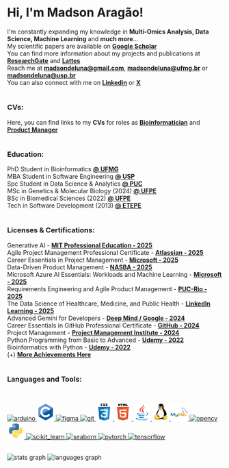 <h1 align="left">Hi, I'm Madson Aragão!</h1> 
  
I'm constantly expanding my knowledge in **Multi-Omics Analysis, Data Science, Machine Learning** and **much more**... <br>
My scientific papers are available on **<a href="https://scholar.google.com.br/citations?user=GmHvOYsAAAAJ&hl=en">Google Scholar</a>**  <br>
You can find more information about my projects and publications at **<a href="https://www.researchgate.net/profile/Madson-Luna-Aragao-2">ResearchGate</a>** and **<a href="http://lattes.cnpq.br/0893799887546498">Lattes</a>**  <br>
Reach me at **madsondeluna@gmail.com**, **madsondeluna@ufmg.br** or **madsondeluna@usp.br** <br>
You can also connect with me on **<a href="https://www.linkedin.com/in/madsonaragao/">Linkedin</a>** or **<a href="https://x.com/mdsnllndlnrg/">X</a>**  <br>
    
<h1 align="left"></h1> 

<h3 align="left">CVs:</h3>

Here, you can find links to my **CVs** for roles as **<a href="https://github.com/madsondeluna/madsondeluna/blob/main/EN_CV_Madson_Aragao_BIOINFO.pdf">Bioinformatician</a>** and **<a href="https://github.com/madsondeluna/madsondeluna/blob/main/EN_CV_Madson_Aragao_PD2.pdf">Product Manager</a>**  <br>

<h1 align="left"></h1>

<h3 align="left">Education:</h3>
PhD Student in Bioinformatics <a href="http://www.pgbioinfo.icb.ufmg.br/"><strong>@ UFMG</strong></a><br>
MBA Student in Software Engineering <a href="https://mbauspesalq.com/cursos/mba-em-engenharia-de-software"><strong>@ USP</strong></a><br>
Spc Student in Data Science & Analytics <a href="https://especializacao.ccec.puc-rio.br/"><strong>@ PUC</strong></a><br>
MSc in Genetics & Molecular Biology (2024) <a href="https://www.ufpe.br/ppggbm"><strong>@ UFPE</strong></a><br>
BSc in Biomedical Sciences (2022) <a href="https://www.ufpe.br/biomedicina-bacharelado-cb"><strong>@ UFPE</strong></a><br>
Tech in Software Development (2013) <a href="https://www.linkedin.com/company/ete-pe-escola-t%C3%A9cnica-estadual/?originalSubdomain=br"><strong>@ ETEPE</strong></a>

<h1 align="left"></h1>

<h3 align="left"> Licenses & Certifications:</h3>
Generative AI - <a href="https://www.linkedin.com/in/madsonaragao/details/certifications/"><strong>MIT Professional Education - 2025</strong></a><br>
Agile Project Management Professional Certificate - <a href="https://www.linkedin.com/learning/certificates/e4cfed7c56b77bdf153983332bb767951a2178cb1a5db860050ebef0ff663daa"><strong>Atlassian - 2025</strong></a><br>
Career Essentials in Project Management - <a href="https://www.linkedin.com/learning/certificates/85ca53ce10941490f76e60c7526d1983e7f0ea34cdd409866eb4a03fbf5046b6"><strong>Microsoft - 2025</strong></a><br>
Data-Driven Product Management - <a href="https://www.linkedin.com/learning/certificates/5ee63bee2bb7701f59d3bda6539a9836e3ae9482fd9b910587a39f7e32367bf5?trk=share_certificate"><strong>NASBA - 2025</strong></a><br>
Microsoft Azure Al Essentials: Workloads and Machine Learning - <a href="https://www.linkedin.com/learning/certificates/59e64cb65fc85f7da9046e276e17e959bc3e7f38c31d785d79edecd2586d3f0d?lipi=urn%3Ali%3Apage%3Ad_flagship3_profile_view_base_certifications_details%3BjV7mego4Q3auKQxnnD5TKA%3D%3D"><strong>Microsoft - 2025</strong></a><br> 
Requirements Engineering and Agile Product Management - <a href="https://pucrio.grupoa.education/academic-services/documents/validate/ed46e6c8"><strong>PUC-Rio - 2025</strong></a><br>
The Data Science of Healthcare, Medicine, and Public Health - <a href="https://www.linkedin.com/learning/certificates/3f2693067d4bd7737ffc58f7b959ac4881263213bd29ee5acaa6b50cf51bfb26?trk=share_certificate&lipi=urn%3Ali%3Apage%3Ad_flagship3_profile_view_base_certifications_details%3BC46e7y1%2BRuKsyJUaFuDeMQ%3D%3D"><strong>LinkedIn Learning - 2025</strong></a><br>
Advanced Gemini for Developers - <a href="https://www.linkedin.com/learning/certificates/a259a7058366463ad138f0b25cf6827a0fd9da88cdf261ef2db475730b7c6109?lipi=urn%3Ali%3Apage%3Ad_flagship3_profile_view_base_certifications_details%3BjV7mego4Q3auKQxnnD5TKA%3D%3D"><strong>Deep Mind / Google - 2024</strong></a><br>
Career Essentials in GitHub Professional Certificate - <a href="https://www.linkedin.com/learning/certificates/4ae0dc753b7d03700014756e5fde701df9f2a5a9f4be14b6a5a6ba81a389e542?lipi=urn%3Ali%3Apage%3Ad_flagship3_profile_view_base_certifications_details%3BjV7mego4Q3auKQxnnD5TKA%3D%3D"><strong>GitHub - 2024</strong></a><br>
Project Management - <a href="https://www.linkedin.com/learning/certificates/d6a8df258a0947294e9597e7b8f10b6d844779e96e6d70842795ae4e3332bb22?trk=share_certificate"><strong>Project Management Institute - 2024</strong></a><br>
Python Programming from Basic to Advanced - <a href="https://www.udemy.com/certificate/UC-4942cbb7-1414-4344-bf7e-a8fde1001d5a/"><strong>Udemy - 2022</strong></a><br>
Bioinformatics with Python - <a href="https://www.udemy.com/certificate/UC-33fd2573-d0f8-4be7-b075-8e86a079cd95/"><strong>Udemy - 2022</strong></a><br>
(+) <a href="https://www.linkedin.com/in/madsonaragao/details/certifications/"><strong>More Achievements Here</strong></a><br>

<h1 align="left"></h1>

<h3 align="left">Languages and Tools:</h3><br>
<p align="left"> <a href="https://www.arduino.cc/" target="_blank" rel="noreferrer"> <img src="https://cdn.worldvectorlogo.com/logos/arduino-1.svg" alt="arduino" width="40" height="40"/> </a> <a href="https://www.cprogramming.com/" target="_blank" rel="noreferrer"> <img src="https://raw.githubusercontent.com/devicons/devicon/master/icons/c/c-original.svg" alt="c" width="40" height="40"/> </a> <a href="https://www.figma.com/" target="_blank" rel="noreferrer"> <img src="https://www.vectorlogo.zone/logos/figma/figma-icon.svg" alt="figma" width="40" height="40"/> </a> <a href="https://git-scm.com/" target="_blank" rel="noreferrer"> <img src="https://www.vectorlogo.zone/logos/git-scm/git-scm-icon.svg" alt="git" width="40" height="40"/> </a> <a href="https://www.w3schools.com/css/" target="_blank" rel="noreferrer"> <img src="https://raw.githubusercontent.com/devicons/devicon/master/icons/css3/css3-original-wordmark.svg" alt="css3" width="40" height="40"/> </a> </a> <a href="https://www.w3.org/html/" target="_blank" rel="noreferrer"> <img src="https://raw.githubusercontent.com/devicons/devicon/master/icons/html5/html5-original-wordmark.svg" alt="html5" width="40" height="40"/> <a href="https://www.java.com" target="_blank" rel="noreferrer"> <img src="https://raw.githubusercontent.com/devicons/devicon/master/icons/java/java-original.svg" alt="java" width="40" height="40"/> </a> <a href="https://www.linux.org/" target="_blank" rel="noreferrer"> <img src="https://raw.githubusercontent.com/devicons/devicon/master/icons/linux/linux-original.svg" alt="linux" width="40" height="40"/> </a> <a href="https://www.mysql.com/" target="_blank" rel="noreferrer"> <img src="https://raw.githubusercontent.com/devicons/devicon/master/icons/mysql/mysql-original-wordmark.svg" alt="mysql" width="40" height="40"/> </a> <a href="https://opencv.org/" target="_blank" rel="noreferrer"> <img src="https://www.vectorlogo.zone/logos/opencv/opencv-icon.svg" alt="opencv" width="40" height="40"/> </a> <a href="https://www.python.org" target="_blank" rel="noreferrer"> <img src="https://raw.githubusercontent.com/devicons/devicon/master/icons/python/python-original.svg" alt="python" width="40" height="40"/> </a> <a href="https://scikit-learn.org/" target="_blank" rel="noreferrer"> <img src="https://upload.wikimedia.org/wikipedia/commons/0/05/Scikit_learn_logo_small.svg" alt="scikit_learn" width="40" height="40"/> </a> <a href="https://seaborn.pydata.org/" target="_blank" rel="noreferrer"> <img src="https://seaborn.pydata.org/_images/logo-mark-lightbg.svg" alt="seaborn" width="40" height="40"/> </a> <a href="https://pytorch.org/" target="_blank" rel="noreferrer"> <img src="https://www.vectorlogo.zone/logos/pytorch/pytorch-icon.svg" alt="pytorch" width="40" height="40"/> </a> </a> <a href="https://www.tensorflow.org" target="_blank" rel="noreferrer"> <img src="https://www.vectorlogo.zone/logos/tensorflow/tensorflow-icon.svg" alt="tensorflow" width="40" height="40"/> </a> </p><br>

<div align="left">
  <img src="https://github-readme-stats.vercel.app/api?username=madsondeluna&hide_title=false&hide_rank=false&show_icons=true&include_all_commits=false&count_private=false&disable_animations=false&theme=swift&locale=en&hide_border=false&order=1" height="150" alt="stats graph"  />
  <img src="https://github-readme-stats.vercel.app/api/top-langs?username=madsondeluna&locale=en&hide_title=false&layout=compact&card_width=320&langs_count=8&theme=swift&hide_border=false&order=2" height="150" alt="languages graph"  />
</div>

